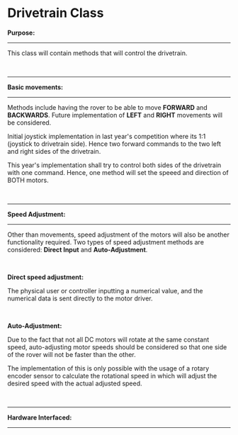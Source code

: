 # Drivetrain Class

**Purpose:**
___
This class will contain methods that will control the drivetrain. 

<br>

____
**Basic movements:**
____

Methods include having the rover to be able to move **FORWARD** and **BACKWARDS**. Future implementation of **LEFT** and **RIGHT** movements will be considered. 

Initial joystick implementation in last year's competition where its 1:1 (joystick to drivetrain side). Hence two forward commands to the two left and right sides of the drivetrain.

This year's implementation shall try to control both sides of the drivetrain with one command. Hence, one method will set the speeed and direction of BOTH motors.

<br>

______
**Speed Adjustment:**
_______
Other than movements, speed adjustment of the motors will also be another functionality required. Two types of speed adjustment methods are considered: **Direct Input** and **Auto-Adjustment**.

<br>

**Direct speed adjustment:**

The physical user or controller inputting a numerical value, and the numerical data is sent directly to the motor driver.

<br>

**Auto-Adjustment:**

Due to the fact that not all DC motors will rotate at the same constant speed, auto-adjusting motor speeds should be considered so that one side of the rover will not be faster than the other. 

The implementation of this is only possible with the usage of a rotary encoder sensor to calculate the rotational speed in which will adjust the desired speed with the actual adjusted speed.  


<br>

___
**Hardware Interfaced:**
___